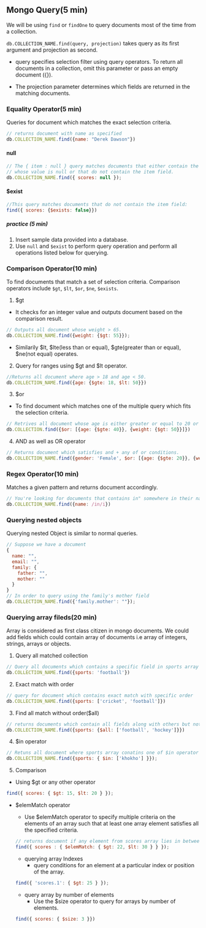 ## Mongo Query(5 min)
We will be using `find` or `findOne` to query documents most of the time from a collection.

`db.COLLECTION_NAME.find(query, projection)` takes query as its first argument and projection as second.

  - query specifies selection filter using query operators. To return all documents in a collection, omit this parameter or pass an empty document ({}).

  - The projection parameter determines which fields are returned in the matching documents.

### Equality Operator(5 min)

Queries for document which matches the exact selection criteria.
```js
// returns document with name as specified
db.COLLECTION_NAME.find({name: "Derek Dawson"})
```
#### null
```js
// The { item : null } query matches documents that either contain the item field 
// whose value is null or that do not contain the item field.
db.COLLECTION_NAME.find({ scores: null });
```

#### $exist
```js
//This query matches documents that do not contain the item field:
find({ scores: {$exists: false}}) 

```

##### practice (5 min)
1. Insert sample data provided into a database.
2. Use `null` and `$exist` to perform query operation and perform all operations listed below for querying.

### Comparison Operator(10 min)
To find documents that match a set of selection criteria.
Comparison operators include `$gt`, `$lt`, `$or`, `$ne`, `$exists`.

1. $gt
  - It checks for an integer value and outputs document based on the comparison result.
  ```js
  // Outputs all document whose weight > 65.
  db.COLLECTION_NAME.find({weight: {$gt: 55}});
  ```
  - Similarily $lt, $lte(less than or equal), $gte(greater than or equal), $ne(not equal) operates.

2. Query for ranges using $gt and $lt operator.
  ```js
  //Returns all document where age > 18 and age < 50.
  db.COLLECTION_NAME.find({age: {$gte: 18, $lt: 50}})
  ```

3. $or
  - To find document which matches one of the multiple query which fits the selection criteria.
  ```js
  // Retrives all document whose age is either greater or equal to 20 or weight above 50.
  db.COLLECTION.find({$or: [{age: {$gte: 40}}, {weight: {$gt: 50}}]})
  ```
4. AND as well as OR operator
  ```js
  // Returns document which satisfies and + any of or conditions.
  db.COLLECTION_NAME.find({gender: 'Female', $or: [{age: {$gte: 20}}, {weight: {$gt: 47}}]})
  ```
### Regex Operator(10 min)
Matches a given pattern and returns document accordingly.

```js
// You're looking for documents that contains in" somewhere in their name.
db.COLLECTION_NAME.find({name: /in/i})
```

### Querying nested objects
Querying nested Object is similar to normal queries.
```js
// Suppose we have a document
{
  name: "",
  email: "",
  family: {
    father: "",
    mother: ""
  }
}
// In order to query using the family's mother field
db.COLLECTION_NAME.find({'family.mother': ""});
``` 

### Querying array fileds(20 min)
Array is considered as first class citizen in mongo documents. We could add fields which could contain array of documents i.e array of integers, strings, arrays or objects.

1. Query all matched collection
```js
// Query all documents which contains a specific field in sports array
db.COLLECTION_NAME.find({sports: 'football'})
```
2. Exact match with order
```js
// query for document which contains exact match with specific order
db.COLLECTION_NAME.find({sports: ['cricket', 'football']})
```
3. Find all match without order($all)
```js
// returns documents which contain all fields along with others but not in order
db.COLLECTION_NAME.find({sports: {$all: ['football', 'hockey']}})
```
4. $in operator
```js
// Retuns all document where sports array conatins one of $in operator fields.
db.COLLECTION_NAME.find({sports: { $in: ['khokho'] }}); 
```
5. Comparison
  - Using $gt or any other operator

  ```js
  find({ scores: { $gt: 15, $lt: 20 } });
  ```
  - $elemMatch operator
    - Use $elemMatch operator to specify multiple criteria on the elements of an array such that at least one array element satisfies all the specified criteria.

    ```js
    // returns document if any element from scores array lies in between 22 and 30
    find({ scores : { $elemMatch: { $gt: 22, $lt: 30 } } });
    ```
    - querying array Indexes
      - query conditions for an element at a particular index or position of the array.

    ```js
    find({ 'scores.1': { $gt: 25 } });
    ```
    - query array by number of elements
      - Use the $size operator to query for arrays by number of elements.

    ```js
    find({ scores: { $size: 3 }})
    ```


